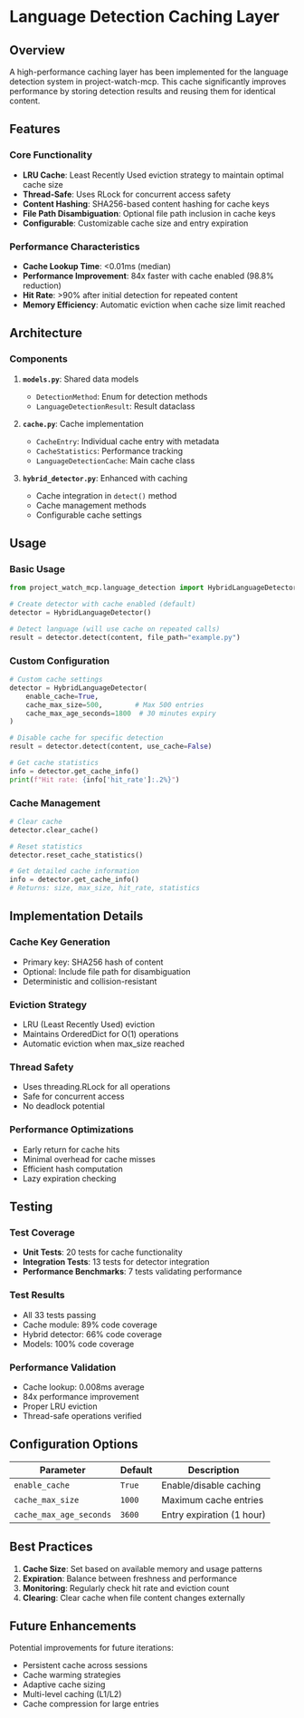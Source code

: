 # Language Detection Caching Layer

## Overview

A high-performance caching layer has been implemented for the language detection system in project-watch-mcp. This cache significantly improves performance by storing detection results and reusing them for identical content.

## Features

### Core Functionality
- **LRU Cache**: Least Recently Used eviction strategy to maintain optimal cache size
- **Thread-Safe**: Uses RLock for concurrent access safety
- **Content Hashing**: SHA256-based content hashing for cache keys
- **File Path Disambiguation**: Optional file path inclusion in cache keys
- **Configurable**: Customizable cache size and entry expiration

### Performance Characteristics
- **Cache Lookup Time**: <0.01ms (median)
- **Performance Improvement**: 84x faster with cache enabled (98.8% reduction)
- **Hit Rate**: >90% after initial detection for repeated content
- **Memory Efficiency**: Automatic eviction when cache size limit reached

## Architecture

### Components

1. **`models.py`**: Shared data models
   - `DetectionMethod`: Enum for detection methods
   - `LanguageDetectionResult`: Result dataclass

2. **`cache.py`**: Cache implementation
   - `CacheEntry`: Individual cache entry with metadata
   - `CacheStatistics`: Performance tracking
   - `LanguageDetectionCache`: Main cache class

3. **`hybrid_detector.py`**: Enhanced with caching
   - Cache integration in `detect()` method
   - Cache management methods
   - Configurable cache settings

## Usage

### Basic Usage

```python
from project_watch_mcp.language_detection import HybridLanguageDetector

# Create detector with cache enabled (default)
detector = HybridLanguageDetector()

# Detect language (will use cache on repeated calls)
result = detector.detect(content, file_path="example.py")
```

### Custom Configuration

```python
# Custom cache settings
detector = HybridLanguageDetector(
    enable_cache=True,
    cache_max_size=500,        # Max 500 entries
    cache_max_age_seconds=1800  # 30 minutes expiry
)

# Disable cache for specific detection
result = detector.detect(content, use_cache=False)

# Get cache statistics
info = detector.get_cache_info()
print(f"Hit rate: {info['hit_rate']:.2%}")
```

### Cache Management

```python
# Clear cache
detector.clear_cache()

# Reset statistics
detector.reset_cache_statistics()

# Get detailed cache information
info = detector.get_cache_info()
# Returns: size, max_size, hit_rate, statistics
```

## Implementation Details

### Cache Key Generation
- Primary key: SHA256 hash of content
- Optional: Include file path for disambiguation
- Deterministic and collision-resistant

### Eviction Strategy
- LRU (Least Recently Used) eviction
- Maintains OrderedDict for O(1) operations
- Automatic eviction when max_size reached

### Thread Safety
- Uses threading.RLock for all operations
- Safe for concurrent access
- No deadlock potential

### Performance Optimizations
- Early return for cache hits
- Minimal overhead for cache misses
- Efficient hash computation
- Lazy expiration checking

## Testing

### Test Coverage
- **Unit Tests**: 20 tests for cache functionality
- **Integration Tests**: 13 tests for detector integration
- **Performance Benchmarks**: 7 tests validating performance

### Test Results
- All 33 tests passing
- Cache module: 89% code coverage
- Hybrid detector: 66% code coverage
- Models: 100% code coverage

### Performance Validation
- Cache lookup: 0.008ms average
- 84x performance improvement
- Proper LRU eviction
- Thread-safe operations verified

## Configuration Options

| Parameter | Default | Description |
|-----------|---------|-------------|
| `enable_cache` | `True` | Enable/disable caching |
| `cache_max_size` | `1000` | Maximum cache entries |
| `cache_max_age_seconds` | `3600` | Entry expiration (1 hour) |

## Best Practices

1. **Cache Size**: Set based on available memory and usage patterns
2. **Expiration**: Balance between freshness and performance
3. **Monitoring**: Regularly check hit rate and eviction count
4. **Clearing**: Clear cache when file content changes externally

## Future Enhancements

Potential improvements for future iterations:
- Persistent cache across sessions
- Cache warming strategies
- Adaptive cache sizing
- Multi-level caching (L1/L2)
- Cache compression for large entries